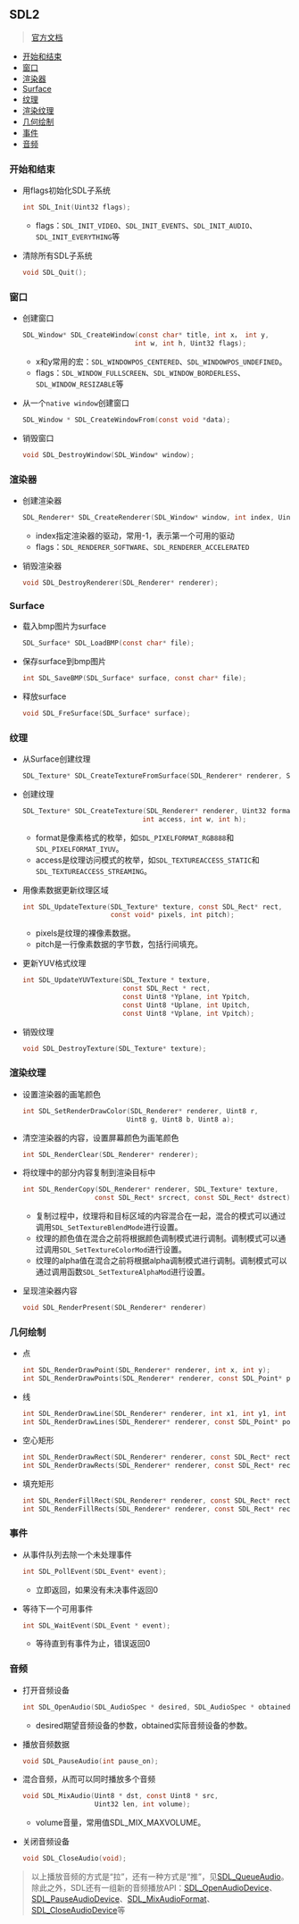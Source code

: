 ## SDL2

> [官方文档](https://wiki.libsdl.org/)

* [开始和结束](#开始和结束)
* [窗口](#窗口)
* [渲染器](#渲染器)
* [Surface](#Surface)
* [纹理](#纹理)
* [渲染纹理](#渲染纹理)
* [几何绘制](#几何绘制)
* [事件](#事件)
* [音频](#音频)

### 开始和结束

* 用flags初始化SDL子系统

  ```c
  int SDL_Init(Uint32 flags);
  ```

  * flags：`SDL_INIT_VIDEO`、`SDL_INIT_EVENTS`、`SDL_INIT_AUDIO`、`SDL_INIT_EVERYTHING`等

* 清除所有SDL子系统

  ```c
  void SDL_Quit();
  ```

### 窗口

* 创建窗口

  ```c
  SDL_Window* SDL_CreateWindow(const char* title, int x， int y,
                              int w, int h, Uint32 flags);
  ```
  
  * x和y常用的宏：`SDL_WINDOWPOS_CENTERED`、`SDL_WINDOWPOS_UNDEFINED`。
  * flags：`SDL_WINDOW_FULLSCREEN`、`SDL_WINDOW_BORDERLESS`、`SDL_WINDOW_RESIZABLE`等
  
* 从一个`native window`创建窗口

  ```c
  SDL_Window * SDL_CreateWindowFrom(const void *data);
  ```
  
* 销毁窗口

  ```c
  void SDL_DestroyWindow(SDL_Window* window);
  ```

### 渲染器

* 创建渲染器

  ```c
  SDL_Renderer* SDL_CreateRenderer(SDL_Window* window, int index, Uint32 flags);
  ```

  * index指定渲染器的驱动，常用-1，表示第一个可用的驱动
  * flags：`SDL_RENDERER_SOFTWARE`、`SDL_RENDERER_ACCELERATED`

* 销毁渲染器

  ```c
  void SDL_DestroyRenderer(SDL_Renderer* renderer);
  ```

### Surface

* 载入bmp图片为surface

  ```c
  SDL_Surface* SDL_LoadBMP(const char* file);
  ```

* 保存surface到bmp图片

  ```c
  int SDL_SaveBMP(SDL_Surface* surface, const char* file);
  ```

* 释放surface

  ```c
  void SDL_FreSurface(SDL_Surface* surface);
  ```

### 纹理

* 从Surface创建纹理

  ```c
  SDL_Texture* SDL_CreateTextureFromSurface(SDL_Renderer* renderer, SDL_Surface* surface);
  ```

* 创建纹理

  ```c
  SDL_Texture* SDL_CreateTexture(SDL_Renderer* renderer, Uint32 format
                                int access, int w, int h);
  ```

  * format是像素格式的枚举，如`SDL_PIXELFORMAT_RGB888`和`SDL_PIXELFORMAT_IYUV`。
  * access是纹理访问模式的枚举，如`SDL_TEXTUREACCESS_STATIC`和`SDL_TEXTUREACCESS_STREAMING`。

* 用像素数据更新纹理区域

  ```c
  int SDL_UpdateTexture(SDL_Texture* texture, const SDL_Rect* rect, 
                        const void* pixels, int pitch);
  ```
  
  * pixels是纹理的裸像素数据。
  * pitch是一行像素数据的字节数，包括行间填充。
  
* 更新YUV格式纹理

  ```c
  int SDL_UpdateYUVTexture(SDL_Texture * texture,
                           const SDL_Rect * rect,
                           const Uint8 *Yplane, int Ypitch,
                           const Uint8 *Uplane, int Upitch,
                           const Uint8 *Vplane, int Vpitch);
  
* 销毁纹理

  ```c
  void SDL_DestroyTexture(SDL_Texture* texture);
  ```

### 渲染纹理

* 设置渲染器的画笔颜色

  ```c
  int SDL_SetRenderDrawColor(SDL_Renderer* renderer, Uint8 r,
                            Uint8 g, Uint8 b, Uint8 a);
  ```

* 清空渲染器的内容，设置屏幕颜色为画笔颜色

  ```c
  int SDL_RenderClear(SDL_Renderer* renderer);
  ```

* 将纹理中的部分内容复制到渲染目标中

  ```c
  int SDL_RenderCopy(SDL_Renderer* renderer, SDL_Texture* texture,
                    const SDL_Rect* srcrect, const SDL_Rect* dstrect);
  ```

  * 复制过程中，纹理将和目标区域的内容混合在一起，混合的模式可以通过调用`SDL_SetTextureBlendMode`进行设置。
  * 纹理的颜色值在混合之前将根据颜色调制模式进行调制。调制模式可以通过调用`SDL_SetTextureColorMod`进行设置。
  * 纹理的alpha值在混合之前将根据alpha调制模式进行调制。调制模式可以通过调用函数`SDL_SetTextureAlphaMod`进行设置。

* 呈现渲染器内容

  ```c
  void SDL_RenderPresent(SDL_Renderer* renderer)
  ```

### 几何绘制

* 点

  ```c
  int SDL_RenderDrawPoint(SDL_Renderer* renderer, int x, int y);
  int SDL_RenderDrawPoints(SDL_Renderer* renderer, const SDL_Point* points, int count);
  ```

* 线

  ```c
  int SDL_RenderDrawLine(SDL_Renderer* renderer, int x1, int y1, int x2, int y2);
  int SDL_RenderDrawLines(SDL_Renderer* renderer, const SDL_Point* points, int count);
  ```

* 空心矩形

  ```c
  int SDL_RenderDrawRect(SDL_Renderer* renderer, const SDL_Rect* rect);
  int SDL_RenderDrawRects(SDL_Renderer* renderer, const SDL_Rect* rects, int count);
  ```

* 填充矩形

  ```c
  int SDL_RenderFillRect(SDL_Renderer* renderer, const SDL_Rect* rect);
  int SDL_RenderFillRects(SDL_Renderer* renderer, const SDL_Rect* rects, int count);
  ```
  

 ### 事件

* 从事件队列去除一个未处理事件

  ```c
  int SDL_PollEvent(SDL_Event* event);
  ```
  
  * 立即返回，如果没有未决事件返回0
  
* 等待下一个可用事件

  ```c
  int SDL_WaitEvent(SDL_Event * event);
  ```

  * 等待直到有事件为止，错误返回0


### 音频

* 打开音频设备

  ```c
  int SDL_OpenAudio(SDL_AudioSpec * desired, SDL_AudioSpec * obtained);
  ```

  * desired期望音频设备的参数，obtained实际音频设备的参数。

* 播放音频数据

  ```c
  void SDL_PauseAudio(int pause_on);
  ```
  
* 混合音频，从而可以同时播放多个音频

  ```c
  void SDL_MixAudio(Uint8 * dst, const Uint8 * src,
                    Uint32 len, int volume);
  ```
  
  * volume音量，常用值SDL_MIX_MAXVOLUME。
  
* 关闭音频设备

  ```c
  void SDL_CloseAudio(void);
  ```

> 以上播放音频的方式是“拉”，还有一种方式是“推”，见[SDL_QueueAudio](https://wiki.libsdl.org/SDL_QueueAudio)。除此之外，SDL还有一组新的音频播放API：[SDL_OpenAudioDevice](https://wiki.libsdl.org/SDL_OpenAudioDevice)、[SDL_PauseAudioDevice](https://wiki.libsdl.org/SDL_PauseAudioDevice)、[SDL_MixAudioFormat](https://wiki.libsdl.org/SDL_MixAudioFormat)、[SDL_CloseAudioDevice](https://wiki.libsdl.org/SDL_CloseAudioDevice)等

